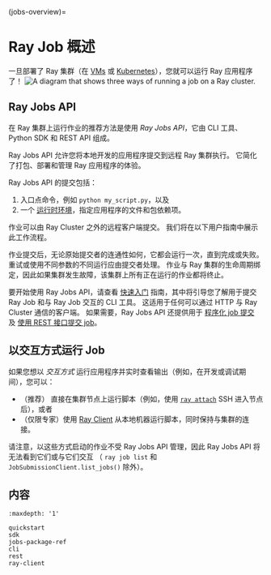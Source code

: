(jobs-overview)=

# Ray Job 概述

一旦部署了 Ray 集群（在 [VMs](vm-cluster-quick-start) 或 [Kubernetes](kuberay-quickstart)），您就可以运行 Ray 应用程序了！
![A diagram that shows three ways of running a job on a Ray cluster.](../../images/ray-job-diagram.svg "Three ways of running a job on a Ray cluster.")

## Ray Jobs API

在 Ray 集群上运行作业的推荐方法是使用 *Ray Jobs API*，它由 CLI 工具、Python SDK 和 REST API 组成。

Ray Jobs API 允许您将本地开发的应用程序提交到远程 Ray 集群执行。
它简化了打包、部署和管理 Ray 应用程序的体验。

Ray Jobs API 的提交包括：

1. 入口点命令，例如 `python my_script.py`，以及
2. 一个 [运行时环境](runtime-environments)，指定应用程序的文件和包依赖项。

作业可以由 Ray Cluster 之外的远程客户端提交。
我们将在以下用户指南中展示此工作流程。

作业提交后，无论原始提交者的连通性如何，它都会运行一次，直到完成或失败。
重试或使用不同参数的不同运行应由提交者处理。
作业与 Ray 集群的生命周期绑定，因此如果集群发生故障，该集群上所有正在运行的作业都将终止。

要开始使用 Ray Jobs API，请查看 [快速入门](jobs-quickstart) 指南，其中将引导您了解用于提交 Ray Job 和与 Ray Job 交互的 CLI 工具。
这适用于任何可以通过 HTTP 与 Ray Cluster 通信的客户端。
如果需要，Ray Jobs API 还提供用于 [程序化 job 提交](ray-job-sdk) 及 [使用 REST 接口提交 job](ray-job-rest-api)。

## 以交互方式运行 Job

如果您想以 *交互方式* 运行应用程序并实时查看输出（例如，在开发或调试期间），您可以：

- （推荐） 直接在集群节点上运行脚本（例如，使用 [`ray attach`](ray-attach-doc) SSH 进入节点后），或者
- （仅限专家）使用 [Ray Client](ray-client-ref) 从本地机器运行脚本，同时保持与集群的连接。

请注意，以这些方式启动的作业不受 Ray Jobs API 管理，因此 Ray Jobs API 将无法看到它们或与它们交互 （ `ray job list` 和 `JobSubmissionClient.list_jobs()` 除外）。

## 内容

```{toctree}
:maxdepth: '1'

quickstart
sdk
jobs-package-ref
cli
rest
ray-client
```
